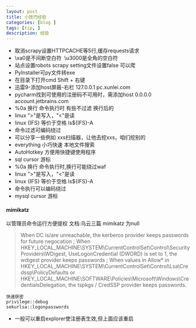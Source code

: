 ```yaml
---
layout: post
title: 小技巧经验
categories: [blog ]
tags: [tip, ]
description: 经验
---
```


* 取消scrapy设置HTTPCACHE等5行,缓存requests请求
* \xa0是不间断空白符&nbsp;  \u3000是全角的空白符
* 站点设置robots    scrapy setting文件设置false 可以爬
* PyInstaller可py文件转exe
* 在目录下打开cmd  Shift + 右键  
* 迅雷9-添加host屏蔽-右栏 127.0.0.1	pc.xunlei.com
* pycharm找到可使用的注册码不可用时，需添加host  0.0.0.0 account.jetbrains.com
*  %0a 换行 命令执行时 有些不过滤 换行后的
* linux ">"是写入，"<"是读
* linux {IFS} 等价于空格   ls${IFS}-A
* 命令过滤可编码绕过 
* 可以分享一些例如 xxs扫描器，让他去挖xxs，咱们挖别的
* everything 小巧快速 本地文件搜索
* AutoHotkey 方便用快捷键使用程序
* sql cursor 游标
* %0a 换行 命令执行时,换行可能绕过waf
* linux ">"是写入，"<"是读
* linux {IFS} 等价于空格   ls${IFS}-A
* 命令执行可以编码绕过
* mysql cursor 游标

#### mimikatz 
以管理员命令运行方便提权  文档:乌云三篇
	mimikatz 为null
>When DC is/are unreachable, the kerberos provider keeps passwords for future negocation ;
When HKEY_LOCAL_MACHINE\SYSTEM\CurrentControlSet\Control\SecurityProviders\WDigest, UseLogonCredential (DWORD) is set to 1, the wdigest provider keeps passwords ;
When values in Allow* in HKEY_LOCAL_MACHINE\SYSTEM\CurrentControlSet\Control\Lsa\Credssp\PolicyDefaults or HKEY_LOCAL_MACHINE\SOFTWARE\Policies\Microsoft\Windows\CredentialsDelegation, the tspkgs / CredSSP provider keeps passwords.

	快速获密  
	privilege::debug
	sekurlsa::logonpasswords
	
* 一般可以重启explorer使注册表生效,但上面应该重启
